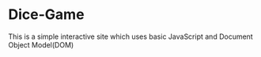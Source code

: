 # Dice-Game
This is a simple interactive site which uses basic JavaScript and Document Object Model(DOM)
